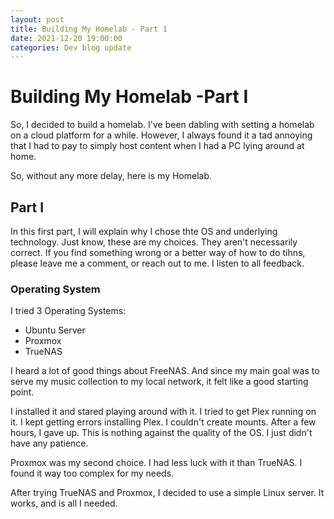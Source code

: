 ```yaml
---
layout: post
title: Building My Homelab - Part 1
date: 2021-12-20 19:00:00
categories: Dev blog update
---
```


# Building My Homelab  -Part I

So, I decided to build a homelab. I've been dabling with setting a homelab on a cloud platform for a while.
However, I always found it a tad annoying that I had to pay to simply host content when I had a PC lying around at home.

So, without any more delay, here is my Homelab.

## Part I

In this first part, I will explain why I chose thte OS and underlying technology. Just know, these are my 
choices. They aren't necessarily correct. If you find something wrong or a better way of how to do tihns,
please leave me a comment, or reach out to me. I listen to all feedback.

### Operating System

I tried 3 Operating Systems:

- Ubuntu Server
- Proxmox
- TrueNAS

I heard a lot of good things about FreeNAS. And since my main goal was to serve my music collection to my local
network, it felt like a good starting point.

I installed it and stared playing around with it. I tried to get Plex running on it. I kept getting errors installing Plex. I couldn't create mounts.
After a few hours, I gave up. This is nothing against the quality of the OS. I just didn't have any patience.

Proxmox was my second choice. I had less luck with it than TrueNAS. I found it way too complex for my needs.

After trying TrueNAS and Proxmox, I decided to use a simple Linux server. It works, and is all I needed.


